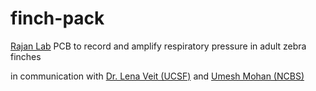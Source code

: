 # finch-pack

[Rajan Lab](http://www.iiserpune.ac.in/~raghav/) PCB to record and amplify respiratory pressure in adult zebra finches

in communication with [Dr. Lena Veit (UCSF)](https://profiles.ucsf.edu/lena.veit) and [Umesh Mohan (NCBS)](https://gitlab.com/umesh-NCBS/bird-backpack-example)
